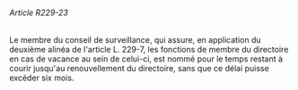 ###### Article R229-23

Le membre du conseil de surveillance, qui assure, en application du deuxième alinéa de l'article L. 229-7, les fonctions de membre du directoire en cas de vacance au sein de celui-ci, est nommé pour le temps restant à courir jusqu'au renouvellement du directoire, sans que ce délai puisse excéder six mois.

